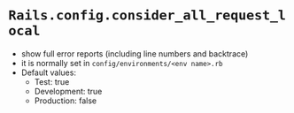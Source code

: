 # `Rails.config.consider_all_request_local`

* show full error reports (including line numbers and backtrace)
* it is normally set in `config/environments/<env name>.rb`
* Default values:
    * Test: true
    * Development: true
    * Production: false
